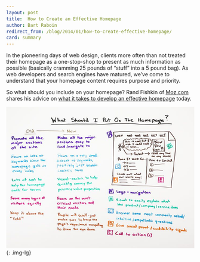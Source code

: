 ```yaml
---
layout: post
title:  How to Create an Effective Homepage
author: Bart Raboin
redirect_from: /blog/2014/01/how-to-create-effective-homepage/
card: summary
---
```


In the pioneering days of web design, clients more often than not treated their homepage as a one-stop-shop to present as much information as possible (basically cramming 25 pounds of “stuff” into a 5 pound bag). As web developers and search engines have matured, we’ve come to understand that your homepage content requires purpose and priority.

So what should you include on your homepage? Rand Fishkin of [Moz.com](http://www.moz.com) shares his advice on [what it takes to develop an effective homepage](http://moz.com/blog/what-should-i-put-on-the-homepage-whiteboard-friday) today.

![SEOmoz Effective Homepage](/img/52b890a8554da2.07186970.jpg){: .img-lg}
